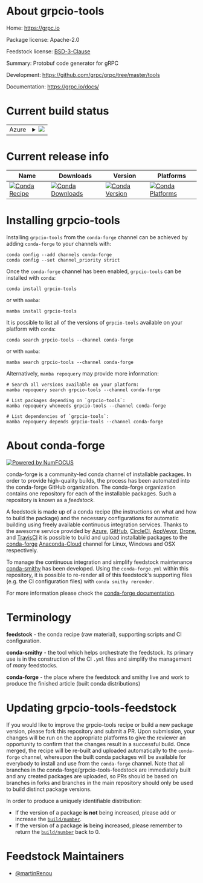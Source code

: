 About grpcio-tools
==================

Home: https://grpc.io

Package license: Apache-2.0

Feedstock license: [BSD-3-Clause](https://github.com/conda-forge/grpcio-tools-feedstock/blob/master/LICENSE.txt)

Summary: Protobuf code generator for gRPC

Development: https://github.com/grpc/grpc/tree/master/tools

Documentation: https://grpc.io/docs/

Current build status
====================


<table>
    
  <tr>
    <td>Azure</td>
    <td>
      <details>
        <summary>
          <a href="https://dev.azure.com/conda-forge/feedstock-builds/_build/latest?definitionId=11280&branchName=master">
            <img src="https://dev.azure.com/conda-forge/feedstock-builds/_apis/build/status/grpcio-tools-feedstock?branchName=master">
          </a>
        </summary>
        <table>
          <thead><tr><th>Variant</th><th>Status</th></tr></thead>
          <tbody><tr>
              <td>linux_64_python3.10.____cpython</td>
              <td>
                <a href="https://dev.azure.com/conda-forge/feedstock-builds/_build/latest?definitionId=11280&branchName=master">
                  <img src="https://dev.azure.com/conda-forge/feedstock-builds/_apis/build/status/grpcio-tools-feedstock?branchName=master&jobName=linux&configuration=linux%20linux_64_python3.10.____cpython" alt="variant">
                </a>
              </td>
            </tr><tr>
              <td>linux_64_python3.8.____cpython</td>
              <td>
                <a href="https://dev.azure.com/conda-forge/feedstock-builds/_build/latest?definitionId=11280&branchName=master">
                  <img src="https://dev.azure.com/conda-forge/feedstock-builds/_apis/build/status/grpcio-tools-feedstock?branchName=master&jobName=linux&configuration=linux%20linux_64_python3.8.____cpython" alt="variant">
                </a>
              </td>
            </tr><tr>
              <td>linux_64_python3.9.____cpython</td>
              <td>
                <a href="https://dev.azure.com/conda-forge/feedstock-builds/_build/latest?definitionId=11280&branchName=master">
                  <img src="https://dev.azure.com/conda-forge/feedstock-builds/_apis/build/status/grpcio-tools-feedstock?branchName=master&jobName=linux&configuration=linux%20linux_64_python3.9.____cpython" alt="variant">
                </a>
              </td>
            </tr><tr>
              <td>osx_64_python3.10.____cpython</td>
              <td>
                <a href="https://dev.azure.com/conda-forge/feedstock-builds/_build/latest?definitionId=11280&branchName=master">
                  <img src="https://dev.azure.com/conda-forge/feedstock-builds/_apis/build/status/grpcio-tools-feedstock?branchName=master&jobName=osx&configuration=osx%20osx_64_python3.10.____cpython" alt="variant">
                </a>
              </td>
            </tr><tr>
              <td>osx_64_python3.8.____cpython</td>
              <td>
                <a href="https://dev.azure.com/conda-forge/feedstock-builds/_build/latest?definitionId=11280&branchName=master">
                  <img src="https://dev.azure.com/conda-forge/feedstock-builds/_apis/build/status/grpcio-tools-feedstock?branchName=master&jobName=osx&configuration=osx%20osx_64_python3.8.____cpython" alt="variant">
                </a>
              </td>
            </tr><tr>
              <td>osx_64_python3.9.____cpython</td>
              <td>
                <a href="https://dev.azure.com/conda-forge/feedstock-builds/_build/latest?definitionId=11280&branchName=master">
                  <img src="https://dev.azure.com/conda-forge/feedstock-builds/_apis/build/status/grpcio-tools-feedstock?branchName=master&jobName=osx&configuration=osx%20osx_64_python3.9.____cpython" alt="variant">
                </a>
              </td>
            </tr><tr>
              <td>win_64_python3.10.____cpython</td>
              <td>
                <a href="https://dev.azure.com/conda-forge/feedstock-builds/_build/latest?definitionId=11280&branchName=master">
                  <img src="https://dev.azure.com/conda-forge/feedstock-builds/_apis/build/status/grpcio-tools-feedstock?branchName=master&jobName=win&configuration=win%20win_64_python3.10.____cpython" alt="variant">
                </a>
              </td>
            </tr><tr>
              <td>win_64_python3.8.____cpython</td>
              <td>
                <a href="https://dev.azure.com/conda-forge/feedstock-builds/_build/latest?definitionId=11280&branchName=master">
                  <img src="https://dev.azure.com/conda-forge/feedstock-builds/_apis/build/status/grpcio-tools-feedstock?branchName=master&jobName=win&configuration=win%20win_64_python3.8.____cpython" alt="variant">
                </a>
              </td>
            </tr><tr>
              <td>win_64_python3.9.____cpython</td>
              <td>
                <a href="https://dev.azure.com/conda-forge/feedstock-builds/_build/latest?definitionId=11280&branchName=master">
                  <img src="https://dev.azure.com/conda-forge/feedstock-builds/_apis/build/status/grpcio-tools-feedstock?branchName=master&jobName=win&configuration=win%20win_64_python3.9.____cpython" alt="variant">
                </a>
              </td>
            </tr>
          </tbody>
        </table>
      </details>
    </td>
  </tr>
</table>

Current release info
====================

| Name | Downloads | Version | Platforms |
| --- | --- | --- | --- |
| [![Conda Recipe](https://img.shields.io/badge/recipe-grpcio--tools-green.svg)](https://anaconda.org/conda-forge/grpcio-tools) | [![Conda Downloads](https://img.shields.io/conda/dn/conda-forge/grpcio-tools.svg)](https://anaconda.org/conda-forge/grpcio-tools) | [![Conda Version](https://img.shields.io/conda/vn/conda-forge/grpcio-tools.svg)](https://anaconda.org/conda-forge/grpcio-tools) | [![Conda Platforms](https://img.shields.io/conda/pn/conda-forge/grpcio-tools.svg)](https://anaconda.org/conda-forge/grpcio-tools) |

Installing grpcio-tools
=======================

Installing `grpcio-tools` from the `conda-forge` channel can be achieved by adding `conda-forge` to your channels with:

```
conda config --add channels conda-forge
conda config --set channel_priority strict
```

Once the `conda-forge` channel has been enabled, `grpcio-tools` can be installed with `conda`:

```
conda install grpcio-tools
```

or with `mamba`:

```
mamba install grpcio-tools
```

It is possible to list all of the versions of `grpcio-tools` available on your platform with `conda`:

```
conda search grpcio-tools --channel conda-forge
```

or with `mamba`:

```
mamba search grpcio-tools --channel conda-forge
```

Alternatively, `mamba repoquery` may provide more information:

```
# Search all versions available on your platform:
mamba repoquery search grpcio-tools --channel conda-forge

# List packages depending on `grpcio-tools`:
mamba repoquery whoneeds grpcio-tools --channel conda-forge

# List dependencies of `grpcio-tools`:
mamba repoquery depends grpcio-tools --channel conda-forge
```


About conda-forge
=================

[![Powered by
NumFOCUS](https://img.shields.io/badge/powered%20by-NumFOCUS-orange.svg?style=flat&colorA=E1523D&colorB=007D8A)](https://numfocus.org)

conda-forge is a community-led conda channel of installable packages.
In order to provide high-quality builds, the process has been automated into the
conda-forge GitHub organization. The conda-forge organization contains one repository
for each of the installable packages. Such a repository is known as a *feedstock*.

A feedstock is made up of a conda recipe (the instructions on what and how to build
the package) and the necessary configurations for automatic building using freely
available continuous integration services. Thanks to the awesome service provided by
[Azure](https://azure.microsoft.com/en-us/services/devops/), [GitHub](https://github.com/),
[CircleCI](https://circleci.com/), [AppVeyor](https://www.appveyor.com/),
[Drone](https://cloud.drone.io/welcome), and [TravisCI](https://travis-ci.com/)
it is possible to build and upload installable packages to the
[conda-forge](https://anaconda.org/conda-forge) [Anaconda-Cloud](https://anaconda.org/)
channel for Linux, Windows and OSX respectively.

To manage the continuous integration and simplify feedstock maintenance
[conda-smithy](https://github.com/conda-forge/conda-smithy) has been developed.
Using the ``conda-forge.yml`` within this repository, it is possible to re-render all of
this feedstock's supporting files (e.g. the CI configuration files) with ``conda smithy rerender``.

For more information please check the [conda-forge documentation](https://conda-forge.org/docs/).

Terminology
===========

**feedstock** - the conda recipe (raw material), supporting scripts and CI configuration.

**conda-smithy** - the tool which helps orchestrate the feedstock.
                   Its primary use is in the construction of the CI ``.yml`` files
                   and simplify the management of *many* feedstocks.

**conda-forge** - the place where the feedstock and smithy live and work to
                  produce the finished article (built conda distributions)


Updating grpcio-tools-feedstock
===============================

If you would like to improve the grpcio-tools recipe or build a new
package version, please fork this repository and submit a PR. Upon submission,
your changes will be run on the appropriate platforms to give the reviewer an
opportunity to confirm that the changes result in a successful build. Once
merged, the recipe will be re-built and uploaded automatically to the
`conda-forge` channel, whereupon the built conda packages will be available for
everybody to install and use from the `conda-forge` channel.
Note that all branches in the conda-forge/grpcio-tools-feedstock are
immediately built and any created packages are uploaded, so PRs should be based
on branches in forks and branches in the main repository should only be used to
build distinct package versions.

In order to produce a uniquely identifiable distribution:
 * If the version of a package **is not** being increased, please add or increase
   the [``build/number``](https://docs.conda.io/projects/conda-build/en/latest/resources/define-metadata.html#build-number-and-string).
 * If the version of a package **is** being increased, please remember to return
   the [``build/number``](https://docs.conda.io/projects/conda-build/en/latest/resources/define-metadata.html#build-number-and-string)
   back to 0.

Feedstock Maintainers
=====================

* [@martinRenou](https://github.com/martinRenou/)

